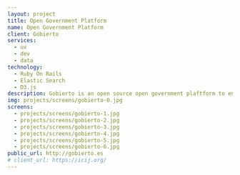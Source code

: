```yaml
---
layout: project
title: Open Government Platform
name: Open Government Platform
client: Gobierto
services:
  - ux
  - dev
  - data
technology:
  - Ruby On Rails
  - Elastic Search
  - D3.js
description: Gobierto is an open source open government plaftform to enable public administrations to efficiently set up transparency and participation initiatives. Implemented in various local and regional spanish public organizations. <a href="https://medium.com/lets-populate/gobierto-the-open-government-platform-a00406428004">Read more</a>.
img: projects/screens/gobierto-0.jpg
screens:
  - projects/screens/gobierto-1.jpg
  - projects/screens/gobierto-2.jpg
  - projects/screens/gobierto-3.jpg
  - projects/screens/gobierto-4.jpg
  - projects/screens/gobierto-5.jpg
  - projects/screens/gobierto-6.jpg
public_url: http://gobierto.es
# client_url: https://icij.org/
---
```

